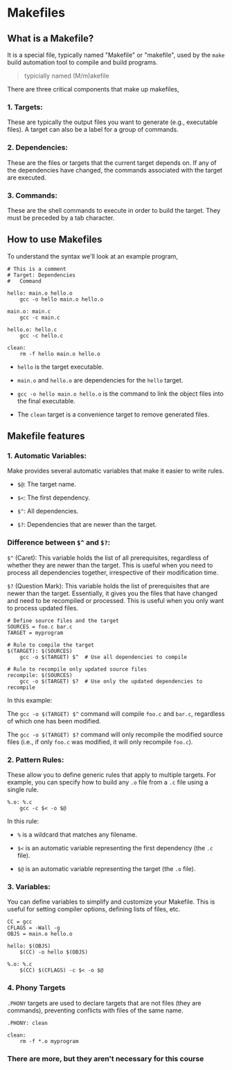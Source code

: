 # Makefiles

## What is a Makefile?
It is a special file, typically named "Makefile" or "makefile", used by the `make` build automation tool to compile and build programs.

> typicially named (M/m)akefile
 
There are three critical components that make up makefiles,

### 1. Targets:
   
These are typically the output files you want to generate (e.g., executable files). A target can also be a label for a group of commands.

### 2. Dependencies:
   
These are the files or targets that the current target depends on. If any of the dependencies have changed, the commands associated with the target are executed.

### 3. Commands:
   
These are the shell commands to execute in order to build the target. They must be preceded by a tab character.

## How to use Makefiles

To understand the syntax we'll look at an example program,

```
# This is a comment
# Target: Dependencies
#   Command

hello: main.o hello.o
    gcc -o hello main.o hello.o

main.o: main.c
    gcc -c main.c

hello.o: hello.c
    gcc -c hello.c

clean:
    rm -f hello main.o hello.o
```

- `hello` is the target executable.

- `main.o` and `hello.o` are dependencies for the `hello` target.

- `gcc -o hello main.o hello.o` is the command to link the object files into the final executable.

- The `clean` target is a convenience target to remove generated files.

## Makefile features

### 1. Automatic Variables: 

Make provides several automatic variables that make it easier to write rules.

- `$@`: The target name.

- `$<`: The first dependency.

- `$^`: All dependencies.

- `$?`: Dependencies that are newer than the target.


### Difference between `$^` and `$?`:

`$^` (Caret): This variable holds the list of all prerequisites, regardless of whether they are newer than the target. This is useful when you need to process all dependencies together, irrespective of their modification time.



`$?` (Question Mark): This variable holds the list of prerequisites that are newer than the target. Essentially, it gives you the files that have changed and need to be recompiled or processed. This is useful when you only want to process updated files.

```
# Define source files and the target
SOURCES = foo.c bar.c
TARGET = myprogram

# Rule to compile the target
$(TARGET): $(SOURCES)
    gcc -o $(TARGET) $^  # Use all dependencies to compile

# Rule to recompile only updated source files
recompile: $(SOURCES)
    gcc -o $(TARGET) $?  # Use only the updated dependencies to recompile
```

In this example:

The `gcc -o $(TARGET) $^` command will compile `foo.c` and `bar.c`, regardless of which one has been modified.

The `gcc -o $(TARGET) $?` command will only recompile the modified source files (i.e., if only `foo.c` was modified, it will only recompile `foo.c`).


### 2. Pattern Rules: 

These allow you to define generic rules that apply to multiple targets. For example, you can specify how to build any `.o` file from a `.c` file using a single rule.

```
%.o: %.c
    gcc -c $< -o $@
```

In this rule:

- `%` is a wildcard that matches any filename.

- `$<` is an automatic variable representing the first dependency (the `.c` file).

- `$@` is an automatic variable representing the target (the `.o` file).

### 3. Variables: 

You can define variables to simplify and customize your Makefile. This is useful for setting compiler options, defining lists of files, etc.

```
CC = gcc
CFLAGS = -Wall -g
OBJS = main.o hello.o

hello: $(OBJS)
    $(CC) -o hello $(OBJS)

%.o: %.c
    $(CC) $(CFLAGS) -c $< -o $@
```

### 4. Phony Targets

`.PHONY` targets are used to declare targets that are not files (they are commands), preventing conflicts with files of the same name.

```
.PHONY: clean

clean:
    rm -f *.o myprogram
```

### There are more, but they aren't necessary for this course

